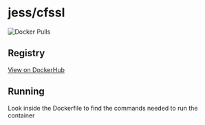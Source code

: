 # jess/cfssl

![Docker Pulls](https://img.shields.io/docker/pulls/jess/cfssl)



## Registry

[View on DockerHub](https://hub.docker.com/r/jess/cfssl)

## Running

Look inside the Dockerfile to find the commands needed to run the container
